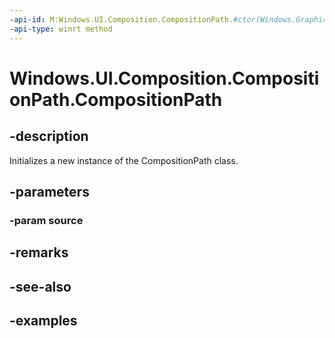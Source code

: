 ```yaml
---
-api-id: M:Windows.UI.Composition.CompositionPath.#ctor(Windows.Graphics.IGeometrySource2D)
-api-type: winrt method
---
```


<!-- Method syntax.
public CompositionPath.CompositionPath(IGeometrySource2D source)
-->

# Windows.UI.Composition.CompositionPath.CompositionPath

## -description

Initializes a new instance of the CompositionPath class.

## -parameters
### -param source

## -remarks

## -see-also

## -examples

